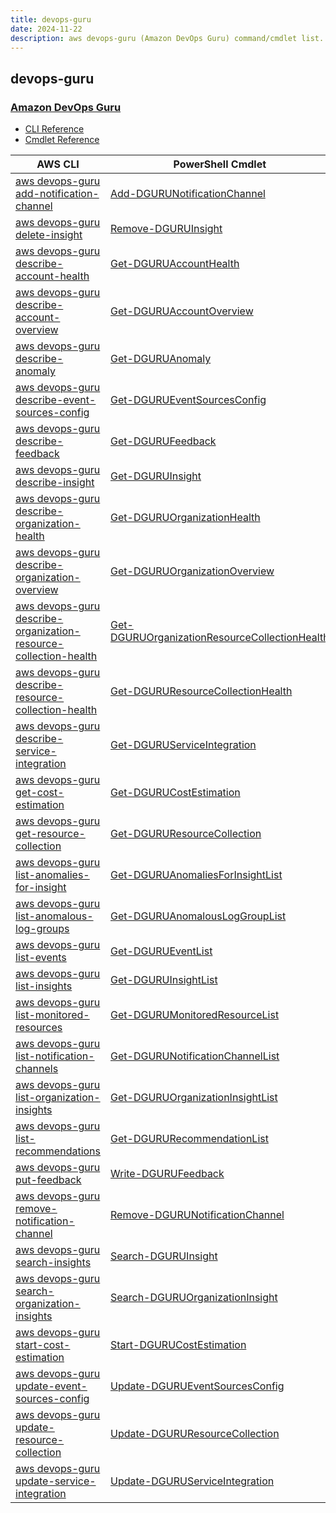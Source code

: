 ```yaml
---
title: devops-guru
date: 2024-11-22
description: aws devops-guru (Amazon DevOps Guru) command/cmdlet list.
---
```


## devops-guru

### [Amazon DevOps Guru](https://aws.amazon.com/devops-guru/)

* [CLI Reference](https://awscli.amazonaws.com/v2/documentation/api/latest/reference/devops-guru/index.html)
* [Cmdlet Reference](https://docs.aws.amazon.com/powershell/latest/reference/items/DevOpsGuru_cmdlets.html)

|AWS CLI|PowerShell Cmdlet|
|----|----|
|[aws devops-guru add-notification-channel](https://awscli.amazonaws.com/v2/documentation/api/latest/reference/devops-guru/add-notification-channel.html)|[Add-DGURUNotificationChannel](https://docs.aws.amazon.com/powershell/latest/reference/items/Add-DGURUNotificationChannel.html)|
|[aws devops-guru delete-insight](https://awscli.amazonaws.com/v2/documentation/api/latest/reference/devops-guru/delete-insight.html)|[Remove-DGURUInsight](https://docs.aws.amazon.com/powershell/latest/reference/items/Remove-DGURUInsight.html)|
|[aws devops-guru describe-account-health](https://awscli.amazonaws.com/v2/documentation/api/latest/reference/devops-guru/describe-account-health.html)|[Get-DGURUAccountHealth](https://docs.aws.amazon.com/powershell/latest/reference/items/Get-DGURUAccountHealth.html)|
|[aws devops-guru describe-account-overview](https://awscli.amazonaws.com/v2/documentation/api/latest/reference/devops-guru/describe-account-overview.html)|[Get-DGURUAccountOverview](https://docs.aws.amazon.com/powershell/latest/reference/items/Get-DGURUAccountOverview.html)|
|[aws devops-guru describe-anomaly](https://awscli.amazonaws.com/v2/documentation/api/latest/reference/devops-guru/describe-anomaly.html)|[Get-DGURUAnomaly](https://docs.aws.amazon.com/powershell/latest/reference/items/Get-DGURUAnomaly.html)|
|[aws devops-guru describe-event-sources-config](https://awscli.amazonaws.com/v2/documentation/api/latest/reference/devops-guru/describe-event-sources-config.html)|[Get-DGURUEventSourcesConfig](https://docs.aws.amazon.com/powershell/latest/reference/items/Get-DGURUEventSourcesConfig.html)|
|[aws devops-guru describe-feedback](https://awscli.amazonaws.com/v2/documentation/api/latest/reference/devops-guru/describe-feedback.html)|[Get-DGURUFeedback](https://docs.aws.amazon.com/powershell/latest/reference/items/Get-DGURUFeedback.html)|
|[aws devops-guru describe-insight](https://awscli.amazonaws.com/v2/documentation/api/latest/reference/devops-guru/describe-insight.html)|[Get-DGURUInsight](https://docs.aws.amazon.com/powershell/latest/reference/items/Get-DGURUInsight.html)|
|[aws devops-guru describe-organization-health](https://awscli.amazonaws.com/v2/documentation/api/latest/reference/devops-guru/describe-organization-health.html)|[Get-DGURUOrganizationHealth](https://docs.aws.amazon.com/powershell/latest/reference/items/Get-DGURUOrganizationHealth.html)|
|[aws devops-guru describe-organization-overview](https://awscli.amazonaws.com/v2/documentation/api/latest/reference/devops-guru/describe-organization-overview.html)|[Get-DGURUOrganizationOverview](https://docs.aws.amazon.com/powershell/latest/reference/items/Get-DGURUOrganizationOverview.html)|
|[aws devops-guru describe-organization-resource-collection-health](https://awscli.amazonaws.com/v2/documentation/api/latest/reference/devops-guru/describe-organization-resource-collection-health.html)|[Get-DGURUOrganizationResourceCollectionHealth](https://docs.aws.amazon.com/powershell/latest/reference/items/Get-DGURUOrganizationResourceCollectionHealth.html)|
|[aws devops-guru describe-resource-collection-health](https://awscli.amazonaws.com/v2/documentation/api/latest/reference/devops-guru/describe-resource-collection-health.html)|[Get-DGURUResourceCollectionHealth](https://docs.aws.amazon.com/powershell/latest/reference/items/Get-DGURUResourceCollectionHealth.html)|
|[aws devops-guru describe-service-integration](https://awscli.amazonaws.com/v2/documentation/api/latest/reference/devops-guru/describe-service-integration.html)|[Get-DGURUServiceIntegration](https://docs.aws.amazon.com/powershell/latest/reference/items/Get-DGURUServiceIntegration.html)|
|[aws devops-guru get-cost-estimation](https://awscli.amazonaws.com/v2/documentation/api/latest/reference/devops-guru/get-cost-estimation.html)|[Get-DGURUCostEstimation](https://docs.aws.amazon.com/powershell/latest/reference/items/Get-DGURUCostEstimation.html)|
|[aws devops-guru get-resource-collection](https://awscli.amazonaws.com/v2/documentation/api/latest/reference/devops-guru/get-resource-collection.html)|[Get-DGURUResourceCollection](https://docs.aws.amazon.com/powershell/latest/reference/items/Get-DGURUResourceCollection.html)|
|[aws devops-guru list-anomalies-for-insight](https://awscli.amazonaws.com/v2/documentation/api/latest/reference/devops-guru/list-anomalies-for-insight.html)|[Get-DGURUAnomaliesForInsightList](https://docs.aws.amazon.com/powershell/latest/reference/items/Get-DGURUAnomaliesForInsightList.html)|
|[aws devops-guru list-anomalous-log-groups](https://awscli.amazonaws.com/v2/documentation/api/latest/reference/devops-guru/list-anomalous-log-groups.html)|[Get-DGURUAnomalousLogGroupList](https://docs.aws.amazon.com/powershell/latest/reference/items/Get-DGURUAnomalousLogGroupList.html)|
|[aws devops-guru list-events](https://awscli.amazonaws.com/v2/documentation/api/latest/reference/devops-guru/list-events.html)|[Get-DGURUEventList](https://docs.aws.amazon.com/powershell/latest/reference/items/Get-DGURUEventList.html)|
|[aws devops-guru list-insights](https://awscli.amazonaws.com/v2/documentation/api/latest/reference/devops-guru/list-insights.html)|[Get-DGURUInsightList](https://docs.aws.amazon.com/powershell/latest/reference/items/Get-DGURUInsightList.html)|
|[aws devops-guru list-monitored-resources](https://awscli.amazonaws.com/v2/documentation/api/latest/reference/devops-guru/list-monitored-resources.html)|[Get-DGURUMonitoredResourceList](https://docs.aws.amazon.com/powershell/latest/reference/items/Get-DGURUMonitoredResourceList.html)|
|[aws devops-guru list-notification-channels](https://awscli.amazonaws.com/v2/documentation/api/latest/reference/devops-guru/list-notification-channels.html)|[Get-DGURUNotificationChannelList](https://docs.aws.amazon.com/powershell/latest/reference/items/Get-DGURUNotificationChannelList.html)|
|[aws devops-guru list-organization-insights](https://awscli.amazonaws.com/v2/documentation/api/latest/reference/devops-guru/list-organization-insights.html)|[Get-DGURUOrganizationInsightList](https://docs.aws.amazon.com/powershell/latest/reference/items/Get-DGURUOrganizationInsightList.html)|
|[aws devops-guru list-recommendations](https://awscli.amazonaws.com/v2/documentation/api/latest/reference/devops-guru/list-recommendations.html)|[Get-DGURURecommendationList](https://docs.aws.amazon.com/powershell/latest/reference/items/Get-DGURURecommendationList.html)|
|[aws devops-guru put-feedback](https://awscli.amazonaws.com/v2/documentation/api/latest/reference/devops-guru/put-feedback.html)|[Write-DGURUFeedback](https://docs.aws.amazon.com/powershell/latest/reference/items/Write-DGURUFeedback.html)|
|[aws devops-guru remove-notification-channel](https://awscli.amazonaws.com/v2/documentation/api/latest/reference/devops-guru/remove-notification-channel.html)|[Remove-DGURUNotificationChannel](https://docs.aws.amazon.com/powershell/latest/reference/items/Remove-DGURUNotificationChannel.html)|
|[aws devops-guru search-insights](https://awscli.amazonaws.com/v2/documentation/api/latest/reference/devops-guru/search-insights.html)|[Search-DGURUInsight](https://docs.aws.amazon.com/powershell/latest/reference/items/Search-DGURUInsight.html)|
|[aws devops-guru search-organization-insights](https://awscli.amazonaws.com/v2/documentation/api/latest/reference/devops-guru/search-organization-insights.html)|[Search-DGURUOrganizationInsight](https://docs.aws.amazon.com/powershell/latest/reference/items/Search-DGURUOrganizationInsight.html)|
|[aws devops-guru start-cost-estimation](https://awscli.amazonaws.com/v2/documentation/api/latest/reference/devops-guru/start-cost-estimation.html)|[Start-DGURUCostEstimation](https://docs.aws.amazon.com/powershell/latest/reference/items/Start-DGURUCostEstimation.html)|
|[aws devops-guru update-event-sources-config](https://awscli.amazonaws.com/v2/documentation/api/latest/reference/devops-guru/update-event-sources-config.html)|[Update-DGURUEventSourcesConfig](https://docs.aws.amazon.com/powershell/latest/reference/items/Update-DGURUEventSourcesConfig.html)|
|[aws devops-guru update-resource-collection](https://awscli.amazonaws.com/v2/documentation/api/latest/reference/devops-guru/update-resource-collection.html)|[Update-DGURUResourceCollection](https://docs.aws.amazon.com/powershell/latest/reference/items/Update-DGURUResourceCollection.html)|
|[aws devops-guru update-service-integration](https://awscli.amazonaws.com/v2/documentation/api/latest/reference/devops-guru/update-service-integration.html)|[Update-DGURUServiceIntegration](https://docs.aws.amazon.com/powershell/latest/reference/items/Update-DGURUServiceIntegration.html)|

